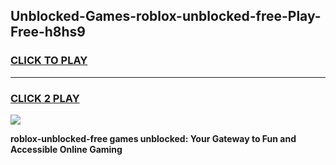 
## Unblocked-Games-roblox-unblocked-free-Play-Free-h8hs9
<h3>
<a href="https://premium76.site?title=roblox-unblocked-free&ref=20M">CLICK TO PLAY</a></h3>
<hr>

<h3>
<a href="https://premium76.site?title=roblox-unblocked-free&ref=20M">CLICK 2 PLAY</a>
  
</h3>

<a href="https://premium76.site?title=roblox-unblocked-free&ref=19M"><img src="https://clearcache.store/games.png"></a>


**roblox-unblocked-free games unblocked: Your Gateway to Fun and Accessible Online Gaming**
